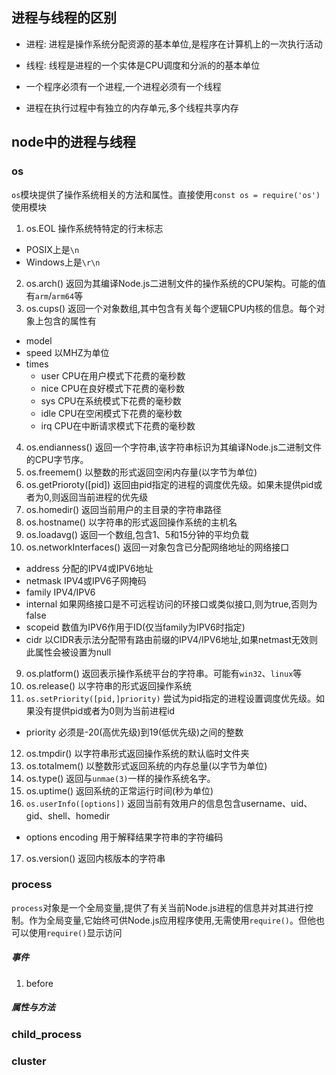 ## 进程与线程的区别
- 进程: 进程是操作系统分配资源的基本单位,是程序在计算机上的一次执行活动
- 线程: 线程是进程的一个实体是CPU调度和分派的的基本单位

- 一个程序必须有一个进程,一个进程必须有一个线程
- 进程在执行过程中有独立的内存单元,多个线程共享内存

## node中的进程与线程
### os
`os`模块提供了操作系统相关的方法和属性。直接使用`const os = require('os')`使用模块

1. os.EOL 操作系统特特定的行末标志
  - POSIX上是`\n`
  - Windows上是`\r\n`
2. os.arch() 返回为其编译Node.js二进制文件的操作系统的CPU架构。可能的值有`arm`/`arm64`等
3. os.cups() 返回一个对象数组,其中包含有关每个逻辑CPU内核的信息。每个对象上包含的属性有
  - model
  - speed 以MHZ为单位
  - times
     - user CPU在用户模式下花费的毫秒数
     - nice CPU在良好模式下花费的毫秒数
     - sys CPU在系统模式下花费的毫秒数
     - idle CPU在空闲模式下花费的毫秒数
     - irq CPU在中断请求模式下花费的毫秒数
4. os.endianness() 返回一个字符串,该字符串标识为其编译Node.js二进制文件的CPU字节序。
5. os.freemem() 以整数的形式返回空闲内存量(以字节为单位)
6. os.getPrioroty([pid]) 返回由pid指定的进程的调度优先级。如果未提供pid或者为0,则返回当前进程的优先级
7. os.homedir() 返回当前用户的主目录的字符串路径
8. os.hostname() 以字符串的形式返回操作系统的主机名
7. os.loadavg() 返回一个数组,包含1、5和15分钟的平均负载
8. os.networkInterfaces() 返回一对象包含已分配网络地址的网络接口
  - address 分配的IPV4或IPV6地址
  - netmask IPV4或IPV6子网掩码
  - family IPV4/IPV6
  - internal 如果网络接口是不可远程访问的环接口或类似接口,则为true,否则为false
  - scopeid 数值为IPV6作用于ID(仅当family为IPV6时指定)
  - cidr 以CIDR表示法分配带有路由前缀的IPV4/IPV6地址,如果netmast无效则此属性会被设置为null
9. os.platform() 返回表示操作系统平台的字符串。可能有`win32`、`linux`等
10. os.release() 以字符串的形式返回操作系统
11. `os.setPriority([pid,]priority)` 尝试为pid指定的进程设置调度优先级。如果没有提供pid或者为0则为当前进程id
  - priority 必须是-20(高优先级)到19(低优先级)之间的整数
12. os.tmpdir() 以字符串形式返回操作系统的默认临时文件夹
13. os.totalmem() 以整数形式返回系统的内存总量(以字节为单位)
14. os.type() 返回与`unmae(3)`一样的操作系统名字。
15. os.uptime() 返回系统的正常运行时间(秒为单位)
16. `os.userInfo([options])` 返回当前有效用户的信息包含username、uid、gid、shell、homedir
  - options encoding 用于解释结果字符串的字符编码
17. os.version() 返回内核版本的字符串
### process
`process`对象是一个全局变量,提供了有关当前Node.js进程的信息并对其进行控制。作为全局变量,它始终可供Node.js应用程序使用,无需使用`require()`。但他也可以使用`require()`显示访问
##### 事件
1. before
##### 属性与方法
### child_process
### cluster